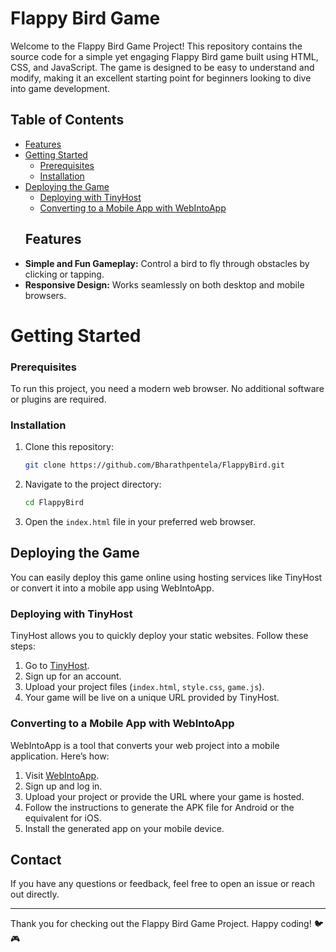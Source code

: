 # Flappy Bird Game

Welcome to the Flappy Bird Game Project! This repository contains the source code for a simple yet engaging Flappy Bird game built using HTML, CSS, and JavaScript. The game is designed to be easy to understand and modify, making it an excellent starting point for beginners looking to dive into game development.

## Table of Contents
- [Features](#features)
- [Getting Started](#getting-started)
  - [Prerequisites](#prerequisites)
  - [Installation](#installation)
- [Deploying the Game](#deploying-the-game)
  - [Deploying with TinyHost](#deploying-with-tinyhost)
  - [Converting to a Mobile App with WebIntoApp](#converting-to-a-mobile-app-with-webintoapp)
  ## Features
- **Simple and Fun Gameplay:** Control a bird to fly through obstacles by clicking or tapping.
- **Responsive Design:** Works seamlessly on both desktop and mobile browsers.
# Getting Started

### Prerequisites
To run this project, you need a modern web browser. No additional software or plugins are required.

### Installation
1. Clone this repository:
    ```bash
    git clone https://github.com/Bharathpentela/FlappyBird.git
    ```
2. Navigate to the project directory:
    ```bash
    cd FlappyBird
    ```
3. Open the `index.html` file in your preferred web browser.

## Deploying the Game
You can easily deploy this game online using hosting services like TinyHost or convert it into a mobile app using WebIntoApp. 

### Deploying with TinyHost
TinyHost allows you to quickly deploy your static websites. Follow these steps:
1. Go to [TinyHost](https://tiny.host/).
2. Sign up for an account.
3. Upload your project files (`index.html`, `style.css`, `game.js`).
4. Your game will be live on a unique URL provided by TinyHost.

### Converting to a Mobile App with WebIntoApp
WebIntoApp is a tool that converts your web project into a mobile application. Here’s how:
1. Visit [WebIntoApp](https://webintoapp.com/).
2. Sign up and log in.
3. Upload your project or provide the URL where your game is hosted.
4. Follow the instructions to generate the APK file for Android or the equivalent for iOS.
5. Install the generated app on your mobile device.

## Contact
If you have any questions or feedback, feel free to open an issue or reach out directly.

---

Thank you for checking out the Flappy Bird Game Project. Happy coding! 🐦🎮

